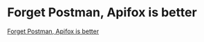 # Forget Postman, Apifox is better
[Forget Postman, Apifox is better](https://aiwithcloud.com/2022/09/14/forget_postman_apifox_is_better/)
